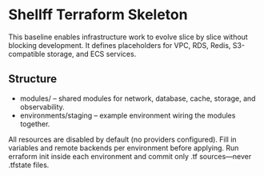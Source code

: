 ﻿# Shellff Terraform Skeleton

This baseline enables infrastructure work to evolve slice by slice without blocking development. It defines placeholders for VPC, RDS, Redis, S3-compatible storage, and ECS services.

## Structure
- modules/ – shared modules for network, database, cache, storage, and observability.
- environments/staging – example environment wiring the modules together.

All resources are disabled by default (no providers configured). Fill in variables and remote backends per environment before applying. Run 	erraform init inside each environment and commit only .tf sources—never .tfstate files.
